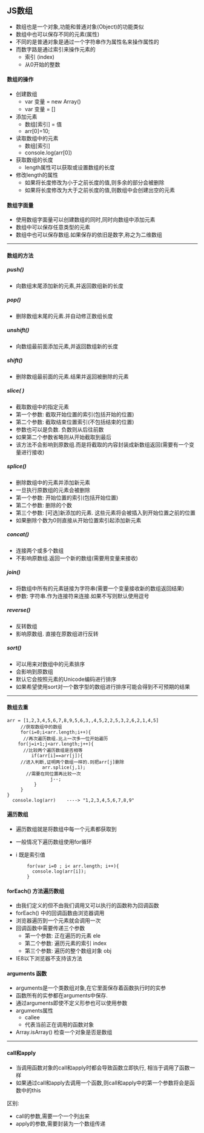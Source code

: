 ## JS数组
- 数组也是一个对象,功能和普通对象(Object)的功能类似
- 数组中也可以保存不同的元素(属性)
- 不同的是普通对象是通过一个字符串作为属性名来操作属性的
- 而数字路是通过索引来操作元素的
	- 索引 (index)
	- 从0开始的整数

#### 数组的操作
- 创建数组
	- var 变量 = new Array()
	- var 变量 = []
- 添加元素
	- 数组[索引] = 值
	- arr[0]=10;
- 读取数组中的元素
	- 数组[索引]
	- console.log(arr[0])
- 获取数组的长度
	- length属性可以获取或设置数组的长度
- 修改length的属性
	- 如果将长度修改为小于之前长度的值,则多余的部分会被删除
    - 如果将长度修改为大于之前长度的值,则数组中会创建出空的元素
   
#### 数组字面量
- 使用数组字面量可以创建数组的同时,同时向数组中添加元素
- 数组中可以保存任意类型的元素
- 数组中也可以保存数组.如果保存的依旧是数字,称之为二维数组

----------

#### 数组的方法
##### push()
- 向数组末尾添加新的元素,并返回数组新的长度
##### pop()
- 删除数组末尾的元素.并自动修正数组长度
##### unshift() 
- 向数组最前面添加元素,并返回数组新的长度
##### shift()
- 删除数组最前面的元素.结果并返回被删除的元素
##### slice( )
- 截取数组中的指定元素
- 第一个参数: 截取开始位置的索引(包括开始的位置)
- 第二个参数: 截取结束位置索引(不包括结束的位置)
- 参数也可以是负数. 负数则从后往前数
- 如果第二个参数省略则从开始截取到最后
- 该方法不会影响到原数组.而是将截取的内容封装成新数组返回(需要有一个变量进行接收)
##### splice()
- 删除数组中的元素并添加新元素
- 一旦执行原数组的元素会被删除
- 第一个参数: 开始位置的索引(包括开始位置)
- 第二个参数: 删除的个数
- 第三个参数: [可选]新添加的元素. 这些元素将会被插入到开始位置之前的位置
- 如果删除个数为0则直接从开始位置索引起添加新元素
##### concat()
- 连接两个或多个数组
- 不影响原数组.返回一个新的数组(需要用变量来接收)
##### join()
- 将数组中所有的元素链接为字符串(需要一个变量接收新的数组返回结果)
- 参数: 字符串.作为连接符来连接.如果不写则默认使用逗号
##### reverse()
- 反转数组
- 影响原数组. 直接在原数组进行反转
##### sort()
- 可以用来对数组中的元素排序
- 会影响到原数组
- 默认它会按照元素的Unicode编码进行排序
- 如果希望使用sort对一个数字型的数组进行排序可能会得到不可预期的结果

----------

#### 数组去重
    arr = [1,2,3,4,5,6,7,8,9,5,6,3,,4,5,2,2,5,3,2,6,2,1,4,5]
         //获取数组中的数组
         for(i=0;i<arr.length;i++){
          //再次遍历数组.比上一次多一位开始遍历
        for(j=i+1;j<arr.length;j++){
          //比较两个遍历数组是否相等
             if(arr[i]==arr[j]){
         //进入判断,证明两个数组一样的.则把arr[j]删除
                 arr.splice(j,1);
           //需要在同位置再比较一次
                    j--;
              }
         }
	}
      console.log(arr)    ----> "1,2,3,4,5,6,7,8,9"

#### 遍历数组
- 遍历数组就是将数组中每一个元素都获取到
- 一般情况下遍历数组使用for循环
- i 既是索引值

		  for(var i=0 ; i< arr.length; i++){
		  	console.log(arr[i]);
		  }

#### forEach() 方法遍历数组
- 由我们定义的但不由我们调用又可以执行的函数称为回调函数
- forEach() 中的回调函数由浏览器调用
- 浏览器遍历到一个元素就会调用一次
- 回调函数中需要传递三个参数
	- 第一个参数: 正在遍历的元素 ele
	- 第二个参数: 遍历元素的索引 index
	- 第三个参数: 遍历的整个数组对象 obj
- IE8以下浏览器不支持该方法

#### arguments 函数
- arguments是一个类数组对象,在它里面保存着函数执行时的实参
- 函数所有的实参都在arguments中保存.
- 通过arguments即使不定义形参也可以使用参数
- arguments属性
	- callee
	- 代表当前正在调用的函数对象
- Array.isArray() 检查一个对象是否是数组


----------

#### call和apply
- 当调用函数对象的call和apply时都会导致函数立即执行, 相当于调用了函数一样
- 如果通过call和apply去调用一个函数,则call和apply中的第一个参数将会是函数中的this

区别:

- call的参数,需要一个一个列出来
- apply的参数,需要封装为一个数组传递